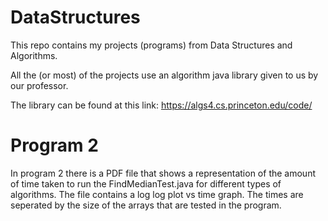 # DataStructures
This repo contains my projects (programs) from Data Structures and Algorithms.

All the (or most) of the projects use an algorithm java library given to us by our professor. 

The library can be found at this link: https://algs4.cs.princeton.edu/code/

# Program 2
In program 2 there is a PDF file that shows a representation of the amount of time taken to run the FindMedianTest.java for different types of algorithms. The file contains a log log plot vs time graph. The times are seperated by the size of the arrays that are tested in the program.
